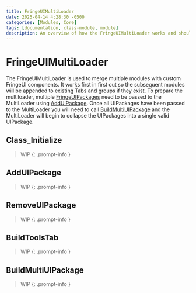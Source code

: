 ```yaml
---
title: FringeUIMultiLoader
date: 2025-04-14 4:28:30 -0500
categories: [Modules, Core]
tags: [documentation, class-module, module]
description: An overview of how the FringeUIMultiLoader works and should be used.
---
```


# FringeUIMultiLoader
The FringeUIMultiLoader is used to merge multiple modules with custom FringeUI components.
It works first in first out so the subsequent modules will be appended to existing Tabs
and groups if they exist. To prepare the multiloader, multiple [FringeUIPackages](https://scorpiogameking.github.io/FringeUI/posts/FringeUIPackage/)
need to be passed to the MultiLoader using [AddUIPackage](#adduipackage). Once all UIPackages
have been passed to the MultiLoader you will need to call [BuildMultiUIPackage](#buildmultiuipackage)
and the MultiLoader will begin to collapse the UIPackages into a single valid UIPackage.

## Class_Initialize

> WIP
{: .prompt-info }

## AddUIPackage

> WIP
{: .prompt-info }

## RemoveUIPackage

> WIP
{: .prompt-info }

## BuildToolsTab

> WIP
{: .prompt-info }

## BuildMultiUIPackage

> WIP
{: .prompt-info }
